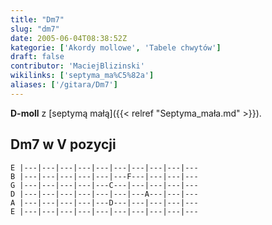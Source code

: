 ```yaml
---
title: "Dm7"
slug: "dm7"
date: 2005-06-04T08:38:52Z
kategorie: ['Akordy mollowe', 'Tabele chwytów']
draft: false
contributor: 'MaciejBlizinski'
wikilinks: ['septyma_ma%C5%82a']
aliases: ['/gitara/Dm7']
---
```

**D-moll** z [septymą małą]({{< relref "Septyma_mała.md" >}}).

## Dm7 w V pozycji

    E |---|---|---|---|---|---|---|---|---|---
    B |---|---|---|---|---|---F---|---|---|---
    G |---|---|---|---|---C---|---|---|---|---
    D |---|---|---|---|---|---|---A---|---|---
    A |---|---|---|---|---D---|---|---|---|---
    E |---|---|---|---|---|---|---|---|---|---



